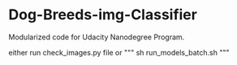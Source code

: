 # Dog-Breeds-img-Classifier

Modularized code for Udacity Nanodegree Program.


either run check_images.py file or
"""
sh run_models_batch.sh
"""
